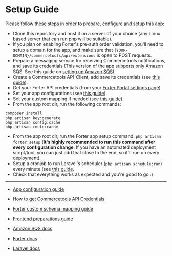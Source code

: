 # Setup Guide

Please follow these steps in order to prepare, configure and setup this app:

* Clone this repository and host it on a server of your choice (any Linux based server that can run php will be suitable).
* If you plan on enabling Forter's pre-auth order validation, you'll need to setup a domain for the app, and make sure that `{YOUR-DOMAIN}/commercetools/api/extensions` is open to POST requests.
* Prepare a messaging service for receiving Commercetools notifications, and save its credentials (This version of the app supports only Amazon SQS. See this guide on [setting up Amazon SQS](https://docs.aws.amazon.com/AWSSimpleQueueService/latest/SQSDeveloperGuide/sqs-setting-up.html)).
* Create a Commercetools API-Client, add save its credentials (see [this guide](./how-to-get-commercetools-api-credentials.md)).
* Get your Forter API credentials (from your [Forter Portal settings page](https://portal.forter.com/app/onboarder/settings/general)).
* Set your app configurations (see [this guide](./configuration-guide.md)).
* Set your custom mapping if needed (see [this guide](./forter-schema-custom-mapping-guide.md)).
* From the app root dir, run the following commands:
```
composer install
php artisan key:generate
php artisan config:cache
php artisan route:cache
```
* From the app root dir, run the Forter app setup command: `php artisan forter:setup` (**It's highly recommended to run this command after every configuration change**. If you have an automated deployment script/tool, you can just add that close to the end, so it'll run on every deployment).
* Setup a cronjob to run Laravel's scheduler (`php artisan schedule:run`) every minute (see [this guide](https://laravel.com/docs/10.x/scheduling#running-the-scheduler).
* Check that everything works as expected and you're good to go :)

----

* [App configuration guide](./images/configuration-guide.md)

* [How to get Commercetools API Credentials](./how-to-get-commercetools-api-credentials.md)

* [Forter custom schema mapping guide](./forter-schema-custom-mapping-guide.md)

* [Frontend preparations guide](./docs/frontend-preparations.md)

* [Amazon SQS docs](https://docs.aws.amazon.com/AWSSimpleQueueService/latest/SQSDeveloperGuide/sqs-setting-up.html)

* [Forter docs](https://docs.forter.com/)

* [Laravel docs](https://laravel.com/docs/10.x)
